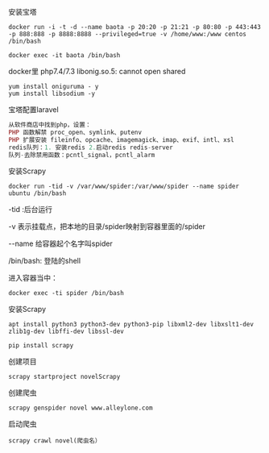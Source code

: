 安装宝塔

```
docker run -i -t -d --name baota -p 20:20 -p 21:21 -p 80:80 -p 443:443 -p 888:888 -p 8888:8888 --privileged=true -v /home/www:/www centos /bin/bash
```

```
docker exec -it baota /bin/bash
```

docker里 php7.4/7.3 libonig.so.5: cannot open shared

```
yum install oniguruma - y
yum install libsodium -y
```

宝塔配置laravel

```php
从软件商店中找到php，设置：
PHP 函数解禁 proc_open、symlink、putenv
PHP 扩展安装 fileinfo、opcache、imagemagick、imap、exif、intl、xsl
redis队列：1. 安装redis 2.启动redis redis-server
队列-去除禁用函数：pcntl_signal，pcntl_alarm
```

安装Scrapy

```
docker run -tid -v /var/www/spider:/var/www/spider --name spider ubuntu /bin/bash
```

-tid :后台运行

-v 表示挂载点，把本地的目录/spider映射到容器里面的/spider

--name 给容器起个名字叫spider

/bin/bash: 登陆的shell

进入容器当中：

```
docker exec -ti spider /bin/bash
```

安装Scrapy

```
apt install python3 python3-dev python3-pip libxml2-dev libxslt1-dev zlib1g-dev libffi-dev libssl-dev
```

```
pip install scrapy
```

创建项目

```
scrapy startproject novelScrapy
```

创建爬虫

```
scrapy genspider novel www.alleylone.com
```

启动爬虫

```
scrapy crawl novel(爬虫名）
```


